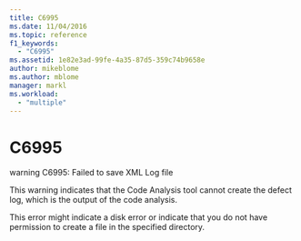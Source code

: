 ```yaml
---
title: C6995
ms.date: 11/04/2016
ms.topic: reference
f1_keywords:
  - "C6995"
ms.assetid: 1e82e3ad-99fe-4a35-87d5-359c74b9658e
author: mikeblome
ms.author: mblome
manager: markl
ms.workload:
  - "multiple"
---
```

# C6995
warning C6995: Failed to save XML Log file

 This warning indicates that the Code Analysis tool cannot create the defect log, which is the output of the code analysis.

 This error might indicate a disk error or indicate that you do not have permission to create a file in the specified directory.